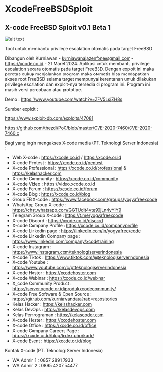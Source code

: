 # XcodeFreeBSDSploit
X-code FreeBSD Sploit v0.1 Beta 1
------------------------------

![alt text](http://xcode.or.id/04_small-logo.png)

Tool untuk membantu privilege escalation otomatis pada target FreeBSD

Dibangun oleh Kurniawan - kurniawanajazenfone@gmail.com - https://xcode.co.id - 21 Maret 2024. 
Aplikasi untuk membantu privilege escalation secara otomatis pada target FreeBSD. Dengan exploit ini maka peretas cukup menjalankan program maka otomatis bisa mendapatkan akses root FreeBSD selama target mempunyai kerentanan untuk dilakukan privilege escalation dan exploit-nya tersedia di program ini.
Program ini masih versi percobaan atau prototipe.

Demo : https://www.youtube.com/watch?v=ZFV5LsjZH8s

Sumber exploit :

https://www.exploit-db.com/exploits/47081

https://github.com/thezdi/PoC/blob/master/CVE-2020-7460/CVE-2020-7460.c 

Bagi yang ingin mengakses X-code media (PT. Teknologi Server Indonesia) :
- Web X-code : https://xcode.co.id / https://xcode.or.id
- X-code Pentest : https://xcode.co.id/pentest
- X-code Professional : https://xcode.co.id/professional & https://kelashacker.com
- X-code Community : https://xcode.co.id/community
- X-code Video : https://video.xcode.co.id
- X-code Forum : https://xcode.co.id/forum
- X-code Blog : https://xcode.co.id/blog
- Group FB X-code : https://www.facebook.com/groups/yogyafreexcode
- WhatsApp Group X-code : https://chat.whatsapp.com/GGTUdit4vte90jLn4yYlY9
- Telegram Group X-code : https://t.me/yogyafreexcode
- X-code Discord : https://xcode.co.id/discord
- X-code Company Profile : https://xcode.co.id/companyprofile
- X-code Linkedin page : https://linkedin.com/in/yogyafreexcode
- X-code Linkedin Company page : https://www.linkedin.com/company/xcodetraining
- X-code Instagram : https://www.instagram.com/teknologiserverindonesia
- X-code Tiktok : https://www.tiktok.com/@teknologiserverindonesia
- X-code Youtube : https://www.youtube.com/c/ptteknologiserverindonesia
- X-code Hoster : https://xcodehoster.com
- X-code Webinar : https://xcode.co.id/webinar
- X_code Community Product : https://server.xcode.or.id/produkxcodecommunity/
- X-code Free Software & Open Source : https://github.com/kurniawandata?tab=repositories
- Kelas Hacker : https://kelashacker.com
- Kelas DevOps : https://kelasdevops.com
- Kelas Pemrograman : https://kelascoder.com
- X-code Hoster : https://xcodehoster.com
- X-code Office : https://xcode.co.id/office
- X-code Company Careers Page : https://xcode.or.id/blog/index.php/karir/
- X-code Event : https://xcode.or.id/blog

Kontak X-code (PT. Teknologi Server Indonesia)
- WA Admin 1 : 0857 2891 7933
- WA Admin 2 : 0895 4207 54477
